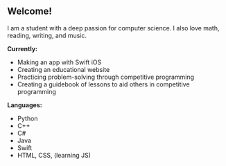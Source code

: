 ## Welcome!

I am a student with a deep passion for computer science.
I also love math, reading, writing, and music.

**Currently:**
- Making an app with Swift iOS
- Creating an educational website
- Practicing problem-solving through competitive programming
- Creating a guidebook of lessons to aid others in competitive programming

**Languages:**
- Python
- C++
- C#
- Java
- Swift
- HTML, CSS, (learning JS)
